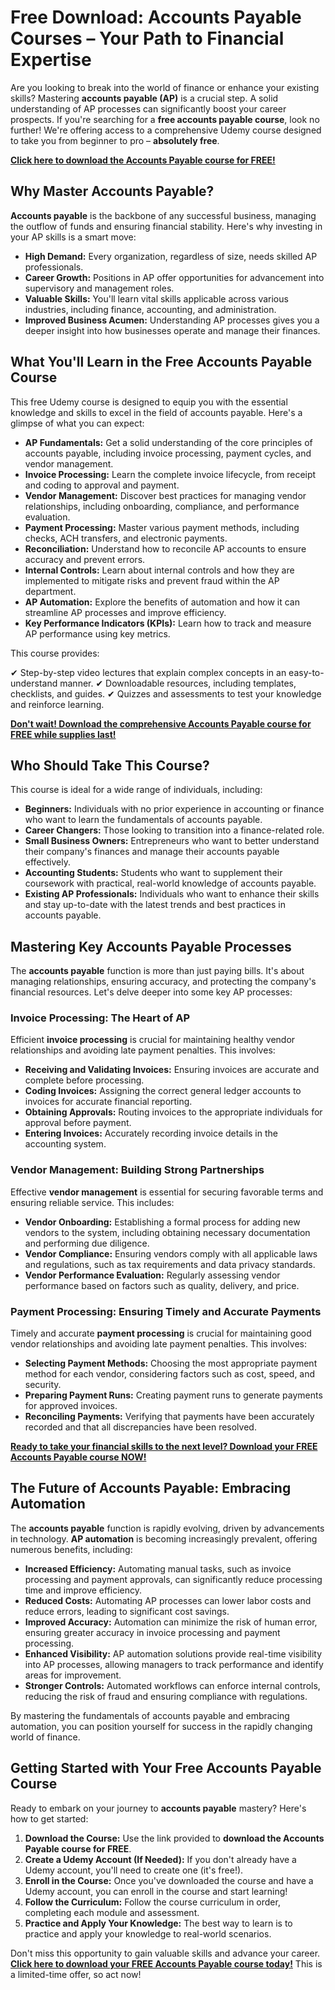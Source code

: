 # Free Download: Accounts Payable Courses – Your Path to Financial Expertise

Are you looking to break into the world of finance or enhance your existing skills? Mastering **accounts payable (AP)** is a crucial step. A solid understanding of AP processes can significantly boost your career prospects. If you're searching for a **free accounts payable course**, look no further! We're offering access to a comprehensive Udemy course designed to take you from beginner to pro – **absolutely free**.

[**Click here to download the Accounts Payable course for FREE!**](https://udemywork.com/accounts-payable-courses)

## Why Master Accounts Payable?

**Accounts payable** is the backbone of any successful business, managing the outflow of funds and ensuring financial stability. Here's why investing in your AP skills is a smart move:

*   **High Demand:** Every organization, regardless of size, needs skilled AP professionals.
*   **Career Growth:** Positions in AP offer opportunities for advancement into supervisory and management roles.
*   **Valuable Skills:** You'll learn vital skills applicable across various industries, including finance, accounting, and administration.
*   **Improved Business Acumen:** Understanding AP processes gives you a deeper insight into how businesses operate and manage their finances.

## What You'll Learn in the Free Accounts Payable Course

This free Udemy course is designed to equip you with the essential knowledge and skills to excel in the field of accounts payable. Here's a glimpse of what you can expect:

*   **AP Fundamentals:** Get a solid understanding of the core principles of accounts payable, including invoice processing, payment cycles, and vendor management.
*   **Invoice Processing:** Learn the complete invoice lifecycle, from receipt and coding to approval and payment.
*   **Vendor Management:** Discover best practices for managing vendor relationships, including onboarding, compliance, and performance evaluation.
*   **Payment Processing:** Master various payment methods, including checks, ACH transfers, and electronic payments.
*   **Reconciliation:** Understand how to reconcile AP accounts to ensure accuracy and prevent errors.
*   **Internal Controls:** Learn about internal controls and how they are implemented to mitigate risks and prevent fraud within the AP department.
*   **AP Automation:** Explore the benefits of automation and how it can streamline AP processes and improve efficiency.
*   **Key Performance Indicators (KPIs):** Learn how to track and measure AP performance using key metrics.

This course provides:

✔ Step-by-step video lectures that explain complex concepts in an easy-to-understand manner.
✔ Downloadable resources, including templates, checklists, and guides.
✔ Quizzes and assessments to test your knowledge and reinforce learning.

[**Don't wait! Download the comprehensive Accounts Payable course for FREE while supplies last!**](https://udemywork.com/accounts-payable-courses)

## Who Should Take This Course?

This course is ideal for a wide range of individuals, including:

*   **Beginners:** Individuals with no prior experience in accounting or finance who want to learn the fundamentals of accounts payable.
*   **Career Changers:** Those looking to transition into a finance-related role.
*   **Small Business Owners:** Entrepreneurs who want to better understand their company's finances and manage their accounts payable effectively.
*   **Accounting Students:** Students who want to supplement their coursework with practical, real-world knowledge of accounts payable.
*   **Existing AP Professionals:** Individuals who want to enhance their skills and stay up-to-date with the latest trends and best practices in accounts payable.

## Mastering Key Accounts Payable Processes

The **accounts payable** function is more than just paying bills. It's about managing relationships, ensuring accuracy, and protecting the company's financial resources. Let's delve deeper into some key AP processes:

### Invoice Processing: The Heart of AP

Efficient **invoice processing** is crucial for maintaining healthy vendor relationships and avoiding late payment penalties. This involves:

*   **Receiving and Validating Invoices:** Ensuring invoices are accurate and complete before processing.
*   **Coding Invoices:** Assigning the correct general ledger accounts to invoices for accurate financial reporting.
*   **Obtaining Approvals:** Routing invoices to the appropriate individuals for approval before payment.
*   **Entering Invoices:** Accurately recording invoice details in the accounting system.

### Vendor Management: Building Strong Partnerships

Effective **vendor management** is essential for securing favorable terms and ensuring reliable service. This includes:

*   **Vendor Onboarding:** Establishing a formal process for adding new vendors to the system, including obtaining necessary documentation and performing due diligence.
*   **Vendor Compliance:** Ensuring vendors comply with all applicable laws and regulations, such as tax requirements and data privacy standards.
*   **Vendor Performance Evaluation:** Regularly assessing vendor performance based on factors such as quality, delivery, and price.

### Payment Processing: Ensuring Timely and Accurate Payments

Timely and accurate **payment processing** is crucial for maintaining good vendor relationships and avoiding late payment penalties. This involves:

*   **Selecting Payment Methods:** Choosing the most appropriate payment method for each vendor, considering factors such as cost, speed, and security.
*   **Preparing Payment Runs:** Creating payment runs to generate payments for approved invoices.
*   **Reconciling Payments:** Verifying that payments have been accurately recorded and that all discrepancies have been resolved.

[**Ready to take your financial skills to the next level? Download your FREE Accounts Payable course NOW!**](https://udemywork.com/accounts-payable-courses)

## The Future of Accounts Payable: Embracing Automation

The **accounts payable** function is rapidly evolving, driven by advancements in technology. **AP automation** is becoming increasingly prevalent, offering numerous benefits, including:

*   **Increased Efficiency:** Automating manual tasks, such as invoice processing and payment approvals, can significantly reduce processing time and improve efficiency.
*   **Reduced Costs:** Automating AP processes can lower labor costs and reduce errors, leading to significant cost savings.
*   **Improved Accuracy:** Automation can minimize the risk of human error, ensuring greater accuracy in invoice processing and payment processing.
*   **Enhanced Visibility:** AP automation solutions provide real-time visibility into AP processes, allowing managers to track performance and identify areas for improvement.
*   **Stronger Controls:** Automated workflows can enforce internal controls, reducing the risk of fraud and ensuring compliance with regulations.

By mastering the fundamentals of accounts payable and embracing automation, you can position yourself for success in the rapidly changing world of finance.

## Getting Started with Your Free Accounts Payable Course

Ready to embark on your journey to **accounts payable** mastery? Here's how to get started:

1.  **Download the Course:** Use the link provided to **download the Accounts Payable course for FREE**.
2.  **Create a Udemy Account (If Needed):** If you don't already have a Udemy account, you'll need to create one (it's free!).
3.  **Enroll in the Course:** Once you've downloaded the course and have a Udemy account, you can enroll in the course and start learning!
4.  **Follow the Curriculum:** Follow the course curriculum in order, completing each module and assessment.
5.  **Practice and Apply Your Knowledge:** The best way to learn is to practice and apply your knowledge to real-world scenarios.

Don't miss this opportunity to gain valuable skills and advance your career. **[Click here to download your FREE Accounts Payable course today!](https://udemywork.com/accounts-payable-courses)** This is a limited-time offer, so act now!
